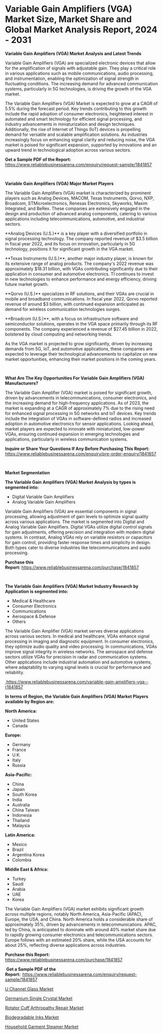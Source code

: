 <p><h1>Variable Gain Amplifiers (VGA) Market Size, Market Share and Global Market Analysis Report, 2024 - 2031</h1></p><p><strong>Variable Gain Amplifiers (VGA) Market Analysis and Latest Trends</strong></p>
<p><p>Variable Gain Amplifiers (VGA) are specialized electronic devices that allow for the amplification of signals with adjustable gain. They play a critical role in various applications such as mobile communications, audio processing, and instrumentation, enabling the optimization of signal strength in fluctuating conditions. The increasing demand for advanced communication systems, particularly in 5G technologies, is driving the growth of the VGA market.</p><p>The Variable Gain Amplifiers (VGA) Market is expected to grow at a CAGR of 5.5% during the forecast period. Key trends contributing to this growth include the rapid adoption of consumer electronics, heightened interest in automated and smart technology for efficient signal processing, and industry advancements in miniaturization and design techniques. Additionally, the rise of Internet of Things (IoT) devices is propelling demand for versatile and scalable amplification solutions. As industries increasingly focus on enhancing signal clarity and reducing noise, the VGA market is poised for significant expansion, supported by innovations and an upward trend in technological adoption across various sectors.</p></p>
<p><strong>Get a Sample PDF of the Report:&nbsp;</strong> <a href="https://www.reliablebusinessarena.com/enquiry/request-sample/1841857?utm_campaign=1444&utm_medium=2&utm_source=Github&utm_content=ia&utm_term=16102024&utm_id=variable-gain-amplifiers-vga">https://www.reliablebusinessarena.com/enquiry/request-sample/1841857</a></p>
<p>&nbsp;</p>
<p><strong>Variable Gain Amplifiers (VGA) Major Market Players</strong></p>
<p><p>The Variable Gain Amplifiers (VGA) market is characterized by prominent players such as Analog Devices, MACOM, Texas Instruments, Qorvo, NXP, Broadcom, STMicroelectronics, Renesas Electronics, Skyworks, Maxim Integrated, and BeRex. These companies are extensively engaged in the design and production of advanced analog components, catering to various applications including telecommunications, automotive, and industrial sectors.</p><p>**Analog Devices (U.S.)** is a key player with a diversified portfolio in signal processing technology. The company reported revenue of $3.5 billion in fiscal year 2022, and its focus on innovation, particularly in 5G technology, positions it for significant growth in the VGA market.</p><p>**Texas Instruments (U.S.)**, another major industry player, is known for its extensive range of analog products. The company's 2022 revenue was approximately $18.31 billion, with VGAs contributing significantly due to their application in consumer and automotive electronics. TI continues to invest in new technologies to enhance performance and energy efficiency, driving future market growth.</p><p>**Qorvo (U.S.)** specializes in RF solutions, and their VGAs are crucial in mobile and broadband communications. In fiscal year 2022, Qorvo reported revenue of around $3 billion, with continued expansion anticipated as demand for wireless communication technologies surges.</p><p>**Broadcom (U.S.)**, with a focus on infrastructure software and semiconductor solutions, operates in the VGA space primarily through its RF components. The company experienced a revenue of $27.45 billion in 2022, bolstered by cloud computing and networking trends.</p><p>As the VGA market is projected to grow significantly, driven by increasing demands from 5G, IoT, and automotive applications, these companies are expected to leverage their technological advancements to capitalize on new market opportunities, enhancing their market positions in the coming years.</p></p>
<p>&nbsp;</p>
<p><strong>What Are The Key Opportunities For Variable Gain Amplifiers (VGA) Manufacturers?</strong></p>
<p><p>The Variable Gain Amplifier (VGA) market is poised for significant growth, driven by advancements in telecommunications, consumer electronics, and the increasing demand for high-frequency applications. As of 2023, the market is expanding at a CAGR of approximately 7% due to the rising need for enhanced signal processing in 5G networks and IoT devices. Key trends include the integration of VGAs in software-defined radios and increased adoption in automotive electronics for sensor applications. Looking ahead, market players are expected to innovate with miniaturized, low-power VGAs, ensuring continued expansion in emerging technologies and applications, particularly in wireless communication systems.</p></p>
<p><strong>Inquire or Share Your Questions If Any Before Purchasing This Report:</strong> <a href="https://www.reliablebusinessarena.com/enquiry/pre-order-enquiry/1841857?utm_campaign=1444&utm_medium=2&utm_source=Github&utm_content=ia&utm_term=16102024&utm_id=variable-gain-amplifiers-vga">https://www.reliablebusinessarena.com/enquiry/pre-order-enquiry/1841857</a></p>
<p>&nbsp;</p>
<p><strong>Market Segmentation</strong></p>
<p><strong>The Variable Gain Amplifiers (VGA) Market Analysis by types is segmented into:</strong></p>
<p><ul><li>Digital Variable Gain Amplifiers</li><li>Analog Variable Gain Amplifiers</li></ul></p>
<p><p>Variable Gain Amplifiers (VGA) are essential components in signal processing, allowing adjustment of gain levels to optimize signal quality across various applications. The market is segmented into Digital and Analog Variable Gain Amplifiers. Digital VGAs utilize digital control signals for gain adjustments, offering precision and integration with modern digital systems. In contrast, Analog VGAs rely on variable resistors or capacitors for gain control, providing faster response times and simplicity in design. Both types cater to diverse industries like telecommunications and audio processing.</p></p>
<p><strong>Purchase this Report:&nbsp;</strong><a href="https://www.reliablebusinessarena.com/purchase/1841857?utm_campaign=1444&utm_medium=2&utm_source=Github&utm_content=ia&utm_term=16102024&utm_id=variable-gain-amplifiers-vga">https://www.reliablebusinessarena.com/purchase/1841857</a></p>
<p>&nbsp;</p>
<p><strong>The Variable Gain Amplifiers (VGA) Market Industry Research by Application is segmented into:</strong></p>
<p><ul><li>Medical & Healthcare</li><li>Consumer Electronics</li><li>Communications</li><li>Aerospace & Defense</li><li>Others</li></ul></p>
<p><p>The Variable Gain Amplifier (VGA) market serves diverse applications across various sectors. In medical and healthcare, VGAs enhance signal processing in imaging and diagnostic equipment. In consumer electronics, they optimize audio quality and video processing. In communications, VGAs improve signal integrity in wireless networks. The aerospace and defense sectors utilize VGAs for precision in radar and communication systems. Other applications include industrial automation and automotive systems, where adaptability to varying signal levels is crucial for performance and reliability.</p></p>
<p><a href="https://www.reliablebusinessarena.com/variable-gain-amplifiers-vga--r1841857?utm_campaign=1444&utm_medium=2&utm_source=Github&utm_content=ia&utm_term=16102024&utm_id=variable-gain-amplifiers-vga">&nbsp;https://www.reliablebusinessarena.com/variable-gain-amplifiers-vga--r1841857</a></p>
<p><strong>In terms of Region, the Variable Gain Amplifiers (VGA) Market Players available by Region are:</strong></p>
<p>
    <p> <strong> North America: </strong>
        <ul>
            <li>United States</li>
            <li>Canada</li>
        </ul>
        </p> 
    <p> <strong> Europe: </strong>
        <ul>
            <li>Germany</li>
            <li>France</li>
            <li>U.K.</li>
            <li>Italy</li>
            <li>Russia</li>
        </ul>
        </p> 
    <p> <strong> Asia-Pacific: </strong>
        <ul>
            <li>China</li>
            <li>Japan</li>
            <li>South Korea</li>
            <li>India</li>
            <li>Australia</li>
            <li>China Taiwan</li>
            <li>Indonesia</li>
            <li>Thailand</li>
            <li>Malaysia</li>
        </ul>
        </p> 
    <p> <strong> Latin America: </strong>
        <ul>
            <li>Mexico</li>
            <li>Brazil</li>
            <li>Argentina Korea</li>
            <li>Colombia</li>
        </ul>
        </p> 
    <p> <strong> Middle East & Africa: </strong>
        <ul>
            <li>Turkey</li>
            <li>Saudi</li>
            <li>Arabia</li>
            <li>UAE</li>
            <li>Korea</li>
        </ul>
    </p>
    </p>
<p><p>The Variable Gain Amplifiers (VGA) market exhibits significant growth across multiple regions, notably North America, Asia-Pacific (APAC), Europe, the USA, and China. North America holds a considerable share of approximately 35%, driven by advancements in telecommunications. APAC, led by China, is anticipated to dominate with around 40% market share due to rapidly growing consumer electronics and telecommunications sectors. Europe follows with an estimated 20% share, while the USA accounts for about 25%, reflecting diverse applications across industries.</p></p>
<p><strong>Purchase this Report: </strong><a href="https://www.reliablebusinessarena.com/purchase/1841857?utm_campaign=1444&utm_medium=2&utm_source=Github&utm_content=ia&utm_term=16102024&utm_id=variable-gain-amplifiers-vga">https://www.reliablebusinessarena.com/purchase/1841857</a></p>
<p>&nbsp;<strong>Get a Sample PDF of the Report:&nbsp;&nbsp;</strong><a href="https://www.reliablebusinessarena.com/enquiry/request-sample/1841857?utm_campaign=1444&utm_medium=2&utm_source=Github&utm_content=ia&utm_term=16102024&utm_id=variable-gain-amplifiers-vga">https://www.reliablebusinessarena.com/enquiry/request-sample/1841857</a></p>
<p><strong></strong></p>
<p><p><a href="https://www.linkedin.com/pulse/u-channel-glass-market-research-report-2024-2031-kuznets-7vq7c?utm_campaign=1444&utm_medium=2&utm_source=Github&utm_content=ia&utm_term=16102024&utm_id=variable-gain-amplifiers-vga">U Channel Glass Market</a></p><p><a href="https://www.linkedin.com/pulse/global-germanium-single-crystal-market-analysis-trends-forecasts-5scbc?utm_campaign=1444&utm_medium=2&utm_source=Github&utm_content=ia&utm_term=16102024&utm_id=variable-gain-amplifiers-vga">Germanium Single Crystal Market</a></p><p><a href="https://github.com/mabutironaldo/Market-Research-Report-List-6/blob/main/rotator-cuff-arthropathy-repair-market.md?utm_campaign=1444&utm_medium=2&utm_source=Github&utm_content=ia&utm_term=16102024&utm_id=variable-gain-amplifiers-vga">Rotator Cuff Arthropathy Repair Market</a></p><p><a href="https://www.linkedin.com/pulse/biodegradable-inks-industry-sector-market-dynamics-future-scenarios-rybfc?utm_campaign=1444&utm_medium=2&utm_source=Github&utm_content=ia&utm_term=16102024&utm_id=variable-gain-amplifiers-vga">Biodegradable Inks Market</a></p><p><a href="https://github.com/sharitatri97/Market-Research-Report-List-1/blob/main/household-garment-steamer-market.md?utm_campaign=1444&utm_medium=2&utm_source=Github&utm_content=ia&utm_term=16102024&utm_id=variable-gain-amplifiers-vga">Household Garment Steamer Market</a></p></p>